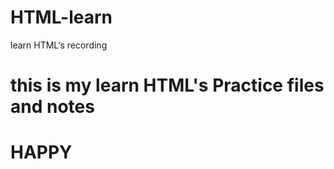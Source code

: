 # HTML-learn
learn HTML‘s recording
# <h1>this is my learn HTML's Practice files and notes</h1>
  <h1><b>HAPPY</b></h1>
